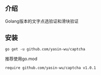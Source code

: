 ## 介绍
Golang版本的文字点选验证和滑块验证
## 安装
````
go get -u github.com/yasin-wu/captcha
````
推荐使用go.mod
````
require github.com/yasin-wu/captcha v1.0.1
````
